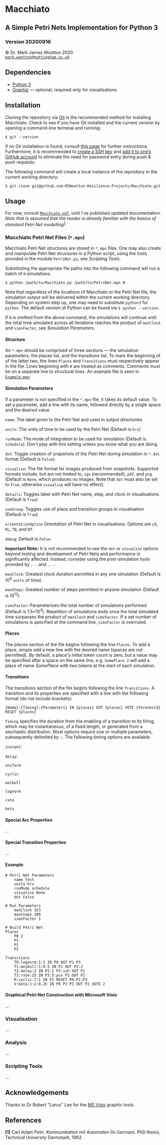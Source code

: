 # Macchiato
## A Simple Petri Nets Implementation for Python 3
### Version 20200916

© Dr. Mark James Wootton 2020 <br>
[`mark.wootton@nottingham.ac.uk`](mailto:mark.wootton@nottingham.ac.uk)

## Dependencies
* [Python 3](https://www.python.org)
* [Graphiz](http://graphviz.org) — optional, required only for visualisations

## Installation
Cloning the repository via [Git](https://git-scm.com) is the recommended method for installing Macchiato. Check to see if you have Git installed and the current version by opening a command-line terminal and running:
```
$ git --version
```
If no Git installation is found, consult [this page](https://git-scm.com/book/en/v2/Getting-Started-Installing-Git) for further instructions. Furthermore, it is recommended to [create a SSH key](https://docs.github.com/en/github/authenticating-to-github/generating-a-new-ssh-key-and-adding-it-to-the-ssh-agent) and [add it to one’s GitHub account](https://docs.github.com/en/github/authenticating-to-github/adding-a-new-ssh-key-to-your-github-account) to eliminate the need for password entry during push & push requests.

The following command will create a local instance of the repository in the current working directory:
```
$ git clone git@github.com:MJWootton-Resilience-Projects/Macchiato.git
```

## Usage
For now, consult [`Macchiato.pdf`](Macchiato.pdf), until I've published updated documentation. *Note that is assumed that the reader is already familiar with the basics of standard Petri Net modelling*<sup>[1](#r1)</sup>*.*

### Macchiato Petri Net Files (`*.mpn`)
Macchiato Petri Net structures are stored in `*.mpn` files. One may also create and manipulate Petri Net structures in a Python script, using the tools provided in the module `PetriNet.py`, see *Scripting Tools*.

Substituting the appropriate file paths into the following command will run a batch of `N` simulations.

```
$ python /path/to/Macchiato.py /path/to/PetriNet.mpn N
```

Note that regardless of the locations of Macchiato or the Petri Net file, the simulation output will be delivered within the current working directory. Depending on system step up, one may need to substitute `python3` for `python`. The default version of Python can be found via `$ python --version`.

If `N` is omitted from the above command, the simulations will continue until the total time simulated across all iterations reaches the product of `maxClock` and `simsFactor`, see *Simulation Parameters*. 

#### Structure

An `*.mpn` should be comprised of three sections — the simulation parameters, the places list, and the transitions list. To mark the beginning of of the latter two, the lines `Places` and `Transitions` must respectively appear in the file. Lines beginning with `#` are treated as comments. Comments must be on a separate line to structural lines. An example file is seen in [`Example.mpn`](https://github.com/MJWootton-Resilience-Projects/Macchiato/blob/master/Example.mpn).

#### Simulation Parameters

If a parameter is not specified in the `*.mpn` file, it takes its default value. To set a parameter, add a line with its name, followed directly by a single space and the desired value.

`name`: The label given to the Petri Net and used in output directories

`units`: The units of time to be used by the Petri Net (Default is `hrs`)

`runMode`: The mode of integration to be used for simulation (Default is `schedule`). Don't play with this setting unless you know what you are doing.

`dot`: Toggle creation of snapshots of the Petri Net during simulation in `*.dot` format (Default is `False`).

`visualise`: The file format for images produced from snapshots. Supported formats include, but are not limited to, `sgv` (recommended),  `pdf`, and `png` (Default is `None`, which produces no images. Note that `dot` must also be set to `True`, otherwise `visualise` will have no effect). 

`details`: Toggles label with Petri Net name, step, and clock in visualisations (Default is `True`)

`useGroup`: Toggles use of place and transition groups in visualisation (Default is `True`)

`orientationOption` Orientation of Petri Net in visualisations.  Options are `LR`, `RL`, `TB`, and `BT`.

`debug`: Default is `False`.

**Important Note:** It is not recommended to use the `dot` or `visualise` options beyond testing and development of Petri Nets and performance is significantly affected. Instead, consider using the post-simulation tools provided by `...` and `...`.

`maxClock`: Greatest clock duration permitted in any one simulation (Default is 10<sup>6</sup> `units` of time)

`maxSteps`: Greatest number of steps permitted in anyone simulation (Default is 10<sup>12</sup>)

`simsFactor`: Parameterises the total number of simulations performed (Default is 1.5×10<sup>3</sup>).  Repetition of simulations ends once the total simulated time surpasses the product of `maxClock` and `simsFactor`.  If a set number of simulations is specified at the command line, `simsFactor` is overruled.

#### Places

The places section of the file begins following the line `Places`.  To add a place, simple add a new line with the desired name (spaces are not permitted). By default, a place's initial token count is zero, but a value may be specified after a space on the same line, e.g. `SomePlace 2` will add a place of name *SomePlace* with two tokens at the start of each simulation.

#### Transitions

The transitions section of the file begins following the line `Transitions`. A transition and its properties are specified with a line with the following format (do not include brackets):

```
{Name}:{Timing}:{Parameters} IN {places} OUT {places} VOTE {threshold} RESET {places}
```

`Timing` specifies the duration from the enabling of a transition to its firing, which may be instantaneous, of a fixed length, or generated from a stochastic distribution. Most options require one or multiple parameters, subsequently delimited by `:`. The following timing options are available:

`instant`:

`delay`:

`uniform`

`cyclic`

`weibull`

`lognorm`

`rate`

`beta`

#### Special Arc Properties
...
#### Special Transition Properties
...

#### Example

```
# Petri Net Parameters
	name Test
	units hrs
	runMode schedule
	visualise None
	dot False

# Run Parameters
	maxClock 1E3
	maxSteps 100
	simsFactor 1

# Build Petri Net
Places
	P0 2
	P1
	P2
	P3

Transitions
	T0:lognorm:1:1 IN P0 OUT P1 P3
	T1:weibull:1:0.5 IN P1 OUT P2:2
	T2:delay:2 IN P2:2 P3:inh OUT P1
	T3:rate:15 IN P3:5:pcn P1 OUT P2
	R:cyclic:7:1 IN P2 RESET P0:P1:P3
	V:beta:1:2:0.25 IN P0 P1 P3 OUT P2 VOTE 2
```

#### Graphical Petri Net Construction with Microsoft Visio

...

### Visualisation
...

### Analysis
...

### Scripting Tools
...

## Acknowledgements
Thanks to Dr Robert *"Larus"* Lee for the [MS Visio](https://www.microsoft.com/en/microsoft-365/visio/flowchart-software) graphic tools.

## References

<b id="r1">[1]</b> Carl  Adam  Petri. *Kommunikation  mit  Automaten*  (In  German).   PhD  thesis,  Technical University Darmstadt, 1962.
